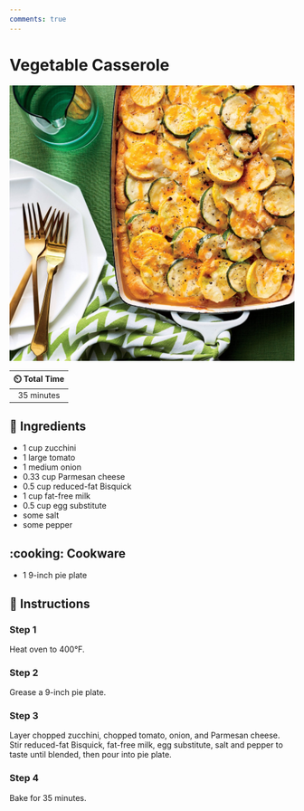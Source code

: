 ```yaml
---
comments: true
---
```

# Vegetable Casserole

![Vegetable Casserole](../assets/images/vegetable-casserole.jpg)

| :timer_clock: Total Time |
|:-----------------------: |
| 35 minutes |

## :salt: Ingredients

- 1 cup zucchini
- 1 large tomato
- 1 medium onion
- 0.33 cup Parmesan cheese
- 0.5 cup reduced-fat Bisquick
- 1 cup fat-free milk
- 0.5 cup egg substitute
- some salt
- some pepper

## :cooking: Cookware

- 1 9-inch pie plate

## :pencil: Instructions

### Step 1

Heat oven to 400°F.

### Step 2

Grease a 9-inch pie plate.

### Step 3

Layer chopped zucchini, chopped tomato, onion, and Parmesan cheese. Stir reduced-fat Bisquick, fat-free milk, egg
substitute, salt and pepper to taste until blended, then pour into pie plate.

### Step 4

Bake for 35 minutes.

